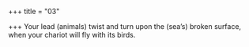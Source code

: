 +++
title = "03"

+++
Your lead (animals) twist and turn upon the (sea’s) broken surface, when your chariot will fly with its birds.  